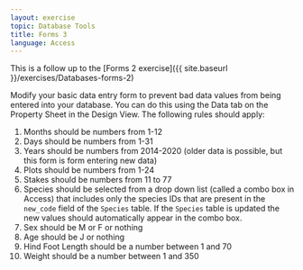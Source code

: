 ```yaml
---
layout: exercise
topic: Database Tools
title: Forms 3
language: Access
---
```


This is a follow up to the [Forms 2 exercise]({{ site.baseurl }}/exercises/Databases-forms-2)

Modify your basic data entry form to prevent bad data values from being entered
into your database. You can do this using the Data tab on the Property Sheet in
the Design View. The following rules should apply:

1.  Months should be numbers from 1-12
2.  Days should be numbers from 1-31
3.  Years should be numbers from 2014-2020 (older data is possible, but
    this form is form entering new data)
4.  Plots should be numbers from 1-24
5.  Stakes should be numbers from 11 to 77
6.  Species should be selected from a drop down list (called a combo box in
    Access) that includes only the species IDs that are present in the
    `new_code` field of the `Species` table. If the `Species` table is updated
    the new values should automatically appear in the combo box.
7.  Sex should be M or F or nothing
8.  Age should be J or nothing
9.  Hind Foot Length should be a number between 1 and 70
10. Weight should be a number between 1 and 350
